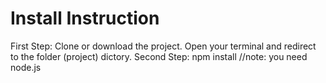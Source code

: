 # Install Instruction

First Step: Clone or download the project. 
Open your terminal and redirect to the folder (project) dictory.
Second Step: npm install //note: you need node.js
